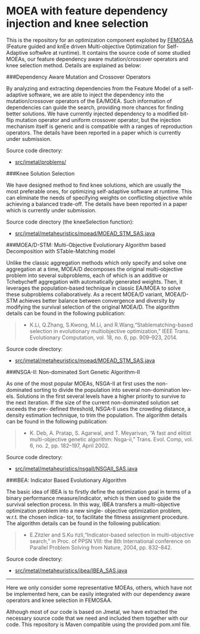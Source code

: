 # MOEA with feature dependency injection and knee selection
This is the repository for an optimization component exploited by [FEMOSAA](https://github.com/taochen/ssase#femosaa-feature-guided-and-knee-driven-multi-objective-optimization-for-self-adaptive-software-at-runtime) (Feature guided and knEe driven Multi-objective Optimization for Self-Adaptive softwAre at runtime). It contains the source code of some studied MOEAs, our feature dependency aware mutation/crossover operators and knee selection method. Details are explained as below:

###Dependency Aware Mutation and Crossover Operators

By analyzing and extracting dependencies from the Feature Model of a self-adaptive software, we are able to inject the dependency into the mutation/crossover operators of the EA/MOEA. Such information of dependencies can guide the search, providing more chances for finding better solutions. We have currently injected dependency to a modified bit-flip mutation operator and uniform crossover operator, but the injection mechanism itself is generic and is compatible with a ranges of reproduction operators. The details have been reported in a paper which is currently under submission.

Source code directory:
   * [src/jmetal/problems/](https://github.com/JerryI00/Software-Adaptive-System/tree/master/src/jmetal/problems)

###Knee Solution Selection

We have designed method to find knee solutions, which are usually the most preferable ones, for optimizing self-adaptive software at runtime. This can eliminate the needs of specifying weights on conflicting objective while achieving a balanced trade-off.
The details have been reported in a paper which is currently under submission.

Source code directory (the kneeSelection function):
   * [src/jmetal/metaheuristics/moead/MOEAD_STM_SAS.java](https://github.com/JerryI00/Software-Adaptive-System/blob/master/src/jmetal/metaheuristics/moead/MOEAD_STM_SAS.java#L887)

###MOEA/D-STM: Multi-Objective Evolutionary Algorithm based Decomposition with STable-Matching model

Unlike the classic aggregation methods which only specify and solve one aggregation at a time, MOEA/D decomposes the original multi-objective problem into several subproblems, each of which is an additive or Tchebycheff aggregation with automatically generated weights. Then, it leverages the population-based technique in classic EA/MOEA to solve these subproblems collaboratively. As a recent MOEA/D variant, MOEA/D-STM achieves better balance between convergence and diversity by modifying the survival selection of the original MOEA/D. The algorithm details can be found in the following publication:

 > * K.Li, Q.Zhang, S.Kwong, M.Li, and R.Wang,“Stablematching-based selection in evolutionary multiobjective optimization,” IEEE Trans. Evolutionary Computation, vol. 18, no. 6, pp. 909–923, 2014.Source code directory:
   * [src/jmetal/metaheuristics/moead/MOEAD_STM_SAS.java](https://github.com/JerryI00/Software-Adaptive-System/blob/master/src/jmetal/metaheuristics/moead/MOEAD_STM_SAS.java)


###NSGA-II: Non-dominated Sort Genetic Algorithm-II

As one of the most popular MOEAs, NSGA-II at first uses the non-dominated sorting to divide the population into several non-domination lev- els. Solutions in the first several levels have a higher priority to survive to the next iteration. If the size of the current non-dominated solution set exceeds the pre- defined threshold, NSGA-II uses the crowding distance, a density estimation technique, to trim the population. The algorithm details can be found in the following publication:

 > * K. Deb, A. Pratap, S. Agarwal, and T. Meyarivan, “A fast and elitist multi-objective genetic algorithm: Nsga-ii,” Trans. Evol. Comp, vol. 6, no. 2, pp. 182–197, April 2002.Source code directory:
   * [src/jmetal/metaheuristics/nsgaII/NSGAII_SAS.java](https://github.com/JerryI00/Software-Adaptive-System/blob/master/src/jmetal/metaheuristics/nsgaII/NSGAII_SAS.java)


###IBEA: Indicator Based Evolutionary Algorithm

The basic idea of IBEA is to firstly define the optimization goal in terms of a binary performance measure/indicator, which is then used to guide the survival selection process. In this way, IBEA transfers a multi-objective optimization problem into a new single- objective optimization problem, w.r.t. the chosen indica- tor, to facilitate the fitness assignment procedure. The algorithm details can be found in the following publication:

 > * E.Zitzler and S.Ku ̈nzli,“Indicator-based selection in multi-objective search,” in Proc. of PPSN VIII: the 8th International conference on Parallel Problem Solving from Nature, 2004, pp. 832–842.Source code directory:
   * [src/jmetal/metaheuristics/ibea/IBEA_SAS.java](https://github.com/JerryI00/Software-Adaptive-System/blob/master/src/jmetal/metaheuristics/ibea/IBEA_SAS.java)

- - - -

Here we only consider some representative MOEAs, others, which have not be implemented here, can be easily integrated with our dependency aware operators and knee selection in FEMOSAA.

Although most of our code is based on Jmetal, we have extracted the necessary source code that we need and included them together with our code. This repository is Maven compatible using the provided pom.xml file.